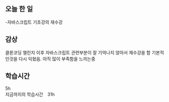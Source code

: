## 오늘 한 일

-자바스크립트 기초강의 재수강  　

## 감상

클론코딩 챌린지 이후 자바스크립트 관련부분이 잘 기억나지 않아서 재수강을 함 
기본적인것을 다시 익혔음. 아직 많이 부족함을 느끼는중


## 학습시간

5h <br>
지금까지의 학습시간　31h
